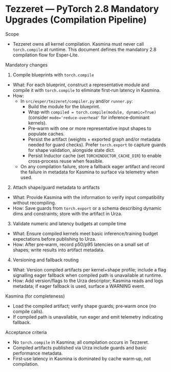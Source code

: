 # Tezzeret — PyTorch 2.8 Mandatory Upgrades (Compilation Pipeline)

Scope
- Tezzeret owns all kernel compilation. Kasmina must never call `torch.compile` at runtime. This document defines the mandatory 2.8 compilation flow for Esper‑Lite.

Mandatory changes

1) Compile blueprints with `torch.compile`
- What: For each blueprint, construct a representative module and compile it with `torch.compile` to eliminate first‑run latency in Kasmina.
- How:
  - In `src/esper/tezzeret/compiler.py` and/or `runner.py`:
    - Build the module for the blueprint.
    - Wrap with `compiled = torch.compile(module, dynamic=True)` (consider `mode='reduce-overhead'` for inference‑dominant kernels).
    - Pre‑warm with one or more representative input shapes to populate caches.
    - Persist the artifact (weights + exported graph and/or metadata needed for guard checks). Prefer `torch.export` to capture guards for shape validation, alongside state dict.
    - Persist Inductor cache (set `TORCHINDUCTOR_CACHE_DIR`) to enable cross‑process reuse when feasible.
  - On any compilation failure, store a fallback eager artifact and record the failure in metadata for Kasmina to surface via telemetry when used.

2) Attach shape/guard metadata to artifacts
- What: Provide Kasmina with the information to verify input compatibility without recompiling.
- How: Save guards from `torch.export` or a schema describing dynamic dims and constraints; store with the artifact in Urza.

3) Validate numeric and latency budgets at compile time
- What: Ensure compiled kernels meet basic inference/training budget expectations before publishing to Urza.
- How: After pre‑warm, record p50/p95 latencies on a small set of shapes; write results into artifact metadata.

4) Versioning and fallback routing
- What: Version compiled artifacts per kernel+shape profile; include a flag signalling eager fallback when compiled path is unavailable at runtime.
- How: Add version/flags to the Urza descriptor; Kasmina reads and logs metadata; if eager fallback is used, surface a WARNING event.

Kasmina (for completeness)
- Load the compiled artifact; verify shape guards; pre‑warm once (no compile calls).
- If compiled path is unavailable, run eager and emit telemetry indicating fallback.

Acceptance criteria
- No `torch.compile` in Kasmina; all compilation occurs in Tezzeret.
- Compiled artifacts published via Urza include guards and basic performance metadata.
- First‑use latency in Kasmina is dominated by cache warm‑up, not compilation.

